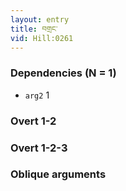 ```yaml
---
layout: entry
title: བགྲང་
vid: Hill:0261
---
```

### Dependencies (N = 1)
* `arg2` 1


### Overt 1-2


### Overt 1-2-3


### Oblique arguments
